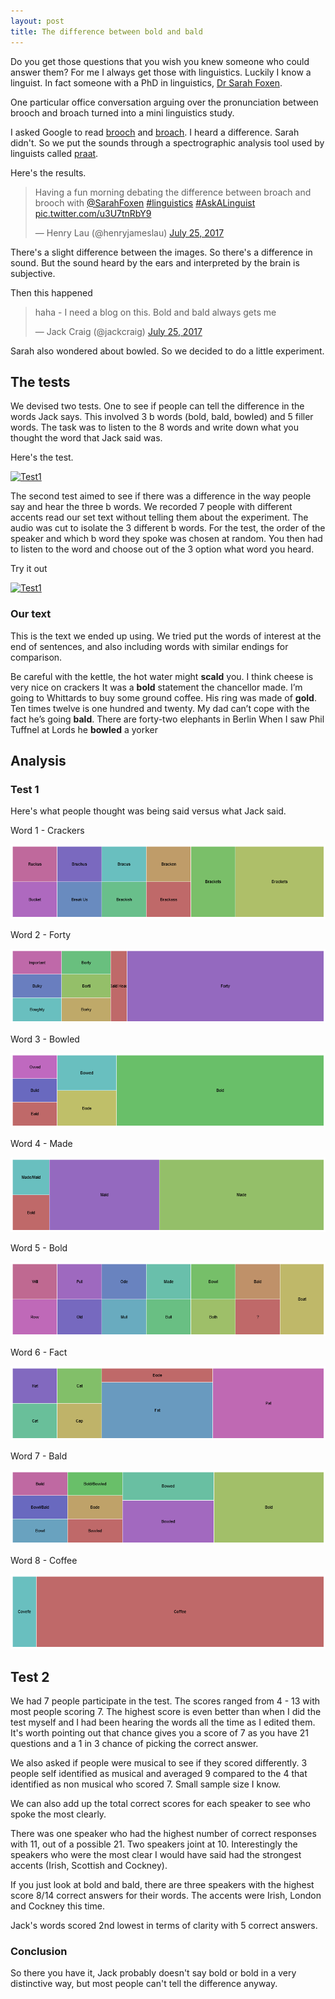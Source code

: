 ```yaml
---
layout: post
title: The difference between bold and bald
---
```


Do you get those questions that you wish you knew someone who could answer them? For me I always get those with linguistics. Luckily I know a linguist. In fact someone with a PhD in linguistics, [Dr Sarah Foxen](https://twitter.com/sarahfoxen). 

One particular office conversation arguing over the pronunciation between brooch and broach turned into a mini linguistics study. 

I asked Google to read [brooch](http://ssl.gstatic.com/dictionary/static/sounds/20160317/brooch--_gb_1.mp3) and [broach](http://ssl.gstatic.com/dictionary/static/sounds/20160317/broach--_gb_1.mp3). I heard a difference. Sarah didn't. So we put the sounds through a spectrographic analysis tool used by linguists called [praat](http://www.fon.hum.uva.nl/praat/). 

Here's the results. 

<blockquote class="twitter-tweet" data-lang="en"><p lang="en" dir="ltr">Having a fun morning debating the difference between broach and brooch with <a href="https://twitter.com/SarahFoxen?ref_src=twsrc%5Etfw">@SarahFoxen</a> <a href="https://twitter.com/hashtag/linguistics?src=hash&amp;ref_src=twsrc%5Etfw">#linguistics</a> <a href="https://twitter.com/hashtag/AskALinguist?src=hash&amp;ref_src=twsrc%5Etfw">#AskALinguist</a> <a href="https://t.co/u3U7tnRbY9">pic.twitter.com/u3U7tnRbY9</a></p>&mdash; Henry Lau (@henryjameslau) <a href="https://twitter.com/henryjameslau/status/889769220057313280?ref_src=twsrc%5Etfw">July 25, 2017</a></blockquote>
<script async src="//platform.twitter.com/widgets.js" charset="utf-8"></script>

There's a slight difference between the images. So there's a difference in sound. But the sound heard by the ears and interpreted by the brain is subjective. 

Then this happened
<blockquote class="twitter-tweet" data-conversation="none" data-lang="en"><p lang="en" dir="ltr">haha - I need a blog on this. Bold and bald always gets me</p>&mdash; Jack Craig (@jackcraig) <a href="https://twitter.com/jackcraig/status/889771804914581504?ref_src=twsrc%5Etfw">July 25, 2017</a></blockquote>
<script async src="//platform.twitter.com/widgets.js" charset="utf-8"></script>

Sarah also wondered about bowled. So we decided to do a little experiment. 

## The tests

We devised two tests. One to see if people can tell the difference in the words Jack says. This involved 3 b words (bold, bald, bowled) and 5 filler words. The task was to listen to the 8 words and write down what you thought the word that Jack said was. 

Here's the test.

[![Test1](http://img.youtube.com/vi/aKoJBMsFpW4/0.jpg)](http://www.youtube.com/watch?v=aKoJBMsFpW4 "Linguistics test 1")



The second test aimed to see if there was a difference in the way people say and hear the three b words. We recorded 7 people with different accents read our set text without telling them about the experiment. The audio was cut to isolate the 3 different b words. For the test, the order of the speaker and which b word they spoke was chosen at random. You then had to listen to the word and choose out of the 3 option what word you heard.

Try it out 

[![Test1](http://img.youtube.com/vi/CjRl3XOVU38/0.jpg)](http://www.youtube.com/watch?v=CjRl3XOVU38 "Linguistics test 1")

### Our text

This is the text we ended up using. We tried put the words of interest at the end of sentences, and also including words with similar endings for comparison. 

Be careful with the kettle, the hot water might **scald** you.
I think cheese is very nice on crackers
It was a **bold** statement the chancellor made.
I’m going to Whittards to buy some ground coffee.
His ring was made of **gold**.
Ten times twelve is one hundred and twenty.
My dad can’t cope with the fact he’s going **bald**.
There are forty-two elephants in Berlin
When I saw Phil Tuffnel at Lords he **bowled** a yorker

## Analysis
### Test 1
Here's what people thought was being said versus what Jack said.

Word 1 - Crackers

![word1](https://github.com/henryjameslau/henryjameslau.github.io/raw/master/_media/word1.png)

Word 2 - Forty

![word2](https://github.com/henryjameslau/henryjameslau.github.io/raw/master/_media/word2.png)

Word 3 - Bowled

![word3](https://github.com/henryjameslau/henryjameslau.github.io/raw/master/_media/word3.png)

Word 4 - Made

![word4](https://github.com/henryjameslau/henryjameslau.github.io/raw/master/_media/word4.png)

Word 5 - Bold

![word5](https://github.com/henryjameslau/henryjameslau.github.io/raw/master/_media/word5.png)

Word 6 - Fact

![word6](https://github.com/henryjameslau/henryjameslau.github.io/raw/master/_media/word6.png)

Word 7 - Bald

![word8](https://github.com/henryjameslau/henryjameslau.github.io/raw/master/_media/word7.png)

Word 8 - Coffee

![word8](https://github.com/henryjameslau/henryjameslau.github.io/raw/master/_media/word8.png)

## Test 2
We had 7 people participate in the test. The scores ranged from 4 - 13 with most people scoring 7. The highest score is even better than when I did the test myself and I had been hearing the words all the time as I edited them. It's worth pointing out that chance gives you a score of 7 as you have 21 questions and a 1 in 3 chance of picking the correct answer. 

We also asked if people were musical to see if they scored differently. 3 people self identified as musical and averaged 9 compared to the 4 that identified as non musical who scored 7. Small sample size I know. 

We can also add up the total correct scores for each speaker to see who spoke the most clearly.

There was one speaker who had the highest number of correct responses with 11, out of a possible 21. Two speakers joint at 10. Interestingly the speakers who were the most clear I would have said had the strongest accents (Irish, Scottish and Cockney). 

If you just look at bold and bald, there are three speakers with the highest score 8/14 correct answers for their words. The accents were Irish, London and Cockney this time. 

Jack's words scored 2nd lowest in terms of clarity with 5 correct answers. 

### Conclusion

So there you have it, Jack probably doesn't say bold or bold in a very distinctive way, but most people can't tell the difference anyway. 
